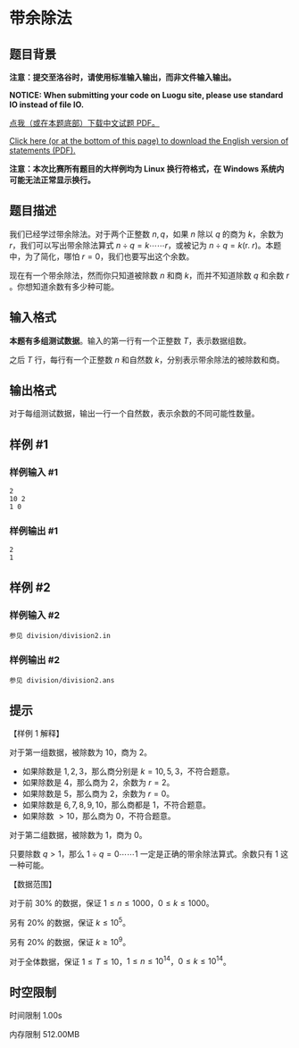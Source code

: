 # 带余除法

## 题目背景

**注意：提交至洛谷时，请使用标准输入输出，而非文件输入输出。**

**NOTICE: When submitting your code on Luogu site, please use standard IO instead of file IO.**

[点我（或在本题底部）下载中文试题 PDF。](https://www.luogu.com.cn/fe/api/problem/downloadAttachment/asjh3my3?contestId=200686)

[Click here (or at the bottom  of this page) to download the English version of statements (PDF).](https://www.luogu.com.cn/fe/api/problem/downloadAttachment/lkux3617?contestId=200686)

**注意：本次比赛所有题目的大样例均为 Linux 换行符格式，在 Windows 系统内可能无法正常显示换行。**

## 题目描述

我们已经学过带余除法。对于两个正整数 $n,q$，如果 $n$ 除以 $q$ 的商为 $k$，余数为 $r$，我们可以写出带余除法算式 $n\div q = k \cdots\cdots r$，或被记为 $n\div q = k (\text{r. } r)$。本题中，为了简化，哪怕 $r=0$，我们也要写出这个余数。

现在有一个带余除法，然而你只知道被除数 $n​$ 和商 $k​$，而并不知道除数 $q​$ 和余数 $r​$。你想知道余数有多少种可能。

## 输入格式

**本题有多组测试数据**。输入的第一行有一个正整数 $T$，表示数据组数。

之后 $T$ 行，每行有一个正整数 $n$ 和自然数 $k$，分别表示带余除法的被除数和商。

## 输出格式

对于每组测试数据，输出一行一个自然数，表示余数的不同可能性数量。

## 样例 #1

### 样例输入 #1

```
2
10 2
1 0
```

### 样例输出 #1

```
2
1
```

## 样例 #2

### 样例输入 #2

```
参见 division/division2.in
```

### 样例输出 #2

```
参见 division/division2.ans
```

## 提示

【样例 1 解释】

对于第一组数据，被除数为 $10$，商为 $2$。

- 如果除数是 $1,2,3$，那么商分别是 $k=10,5,3$，不符合题意。
- 如果除数是 $4$，那么商为 $2$，余数为 $r=2$。
- 如果除数是 $5$，那么商为 $2$，余数为 $r=0$。
- 如果除数是 $6,7,8,9,10$，那么商都是 $1$，不符合题意。
- 如果除数 $>10$，那么商为 $0$，不符合题意。

对于第二组数据，被除数为 $1$，商为 $0$。

只要除数 $q>1$，那么 $1\div q = 0 \cdots\cdots 1$ 一定是正确的带余除法算式。余数只有 $1$ 这一种可能。

【数据范围】

对于前 $30\%$ 的数据，保证 $1\le n\le 1000$，$0\le k\le 1000$。

另有 $20\%$ 的数据，保证 $k\le 10^5$。

另有 $20\%$ 的数据，保证 $k\ge 10^9$。

对于全体数据，保证 $1\le T\le 10$，$1\le n\le 10^{14}$，$0\le k\le 10^{14}$。

## 时空限制



时间限制
1.00s

内存限制
512.00MB